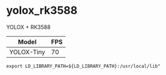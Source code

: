 # yolox_rk3588
YOLOX + RK3588

| Model | FPS |
| --- | --- |
| YOLOX-Tiny | 70 |

```text
export LD_LIBRARY_PATH=${LD_LIBRARY_PATH}:/usr/local/lib"
```